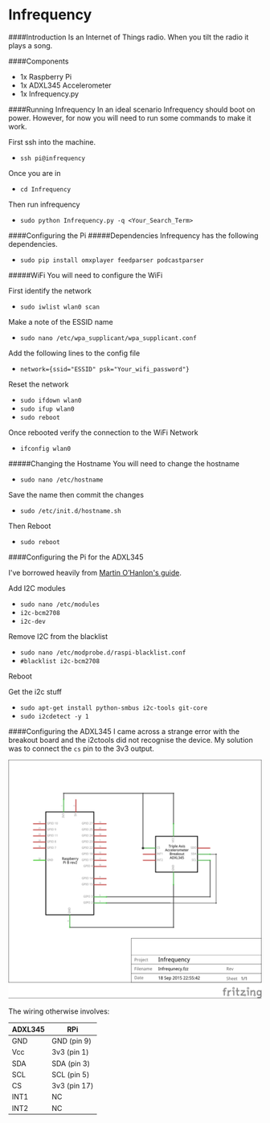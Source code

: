 Infrequency
===

####Introduction
Is an Internet of Things radio. When you tilt the radio it plays a song.

####Components
* 1x Raspberry Pi
* 1x ADXL345 Accelerometer
* 1x Infrequency.py

####Running Infrequency
In an ideal scenario Infrequency should boot on power. However, for now you will need to run some commands to make it work.

First ssh into the machine.

* ````ssh pi@infrequency````

Once you are in

* ````cd Infrequency````

Then run infrequency

* ````sudo python Infrequency.py -q <Your_Search_Term>````

####Configuring the Pi
#####Dependencies
Infrequency has the following dependencies.

* ````sudo pip install omxplayer feedparser podcastparser ````

#####WiFi
You will need to configure the WiFi

First identify the network
* ````sudo iwlist wlan0 scan````

Make a note of the ESSID name
* ````sudo nano /etc/wpa_supplicant/wpa_supplicant.conf````

Add the following lines to the config file
* `network={ssid="ESSID"
    psk="Your_wifi_password"}`

Reset the network
* ````sudo ifdown wlan0````
* ````sudo ifup wlan0````
* ````sudo reboot````

Once rebooted verify the connection to the WiFi Network
* ````ifconfig wlan0````

#####Changing the Hostname
You will need to change the hostname
* ````sudo nano /etc/hostname````

Save the name then commit the changes
* ````sudo /etc/init.d/hostname.sh````

Then Reboot
* ````sudo reboot````

####Configuring the Pi for the ADXL345

I've borrowed heavily from [Martin O’Hanlon's guide](http://www.stuffaboutcode.com/2014/06/raspberry-pi-adxl345-accelerometer.html).

Add I2C modules
* ```` sudo nano /etc/modules ````
* ```` i2c-bcm2708 ````
* ```` i2c-dev ````

Remove I2C from the blacklist
* ```` sudo nano /etc/modprobe.d/raspi-blacklist.conf ````
* ```` #blacklist i2c-bcm2708 ````

Reboot

Get the i2c stuff
* ```` sudo apt-get install python-smbus i2c-tools git-core ````
* ```` sudo i2cdetect -y 1 ````

####Configuring the ADXL345
I came across a strange error with the breakout board and the i2ctools did not recognise the device. My solution was to connect the `cs` pin to the 3v3 output.

![Schematic](./images/Infrequency_schem.jpg "Schematic")

The wiring otherwise involves:

| ADXL345  | RPi |
|---|---|
| GND | GND (pin 9) |
| Vcc | 3v3 (pin 1) |
| SDA | SDA (pin 3) |
| SCL | SCL (pin 5) |
| CS  | 3v3 (pin 17) |
| INT1 | NC |
| INT2 | NC |

####
